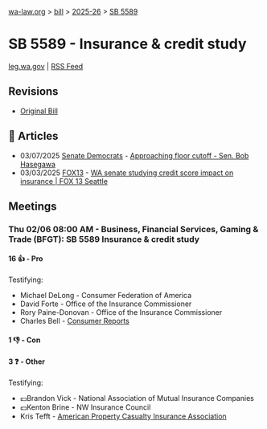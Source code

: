 [wa-law.org](/) > [bill](/bill/) > [2025-26](/bill/2025-26/) > [SB 5589](/bill/2025-26/sb/5589/)

# SB 5589 - Insurance & credit study
[leg.wa.gov](https://app.leg.wa.gov/billsummary?BillNumber=5589&Year=2025&Initiative=false) | [RSS Feed](./rss.xml)

## Revisions
* [Original Bill](1/)

## 📰 Articles
* 03/07/2025 [Senate Democrats](/org/senate_democrats/) - [Approaching floor cutoff - Sen. Bob Hasegawa](https://senatedemocrats.wa.gov/hasegawa/2025/03/06/approaching-floor-cutoff/#:~:text=5589)
* 03/03/2025 [FOX13](/org/fox13/) - [WA senate studying credit score impact on insurance | FOX 13 Seattle](https://www.fox13seattle.com/news/senate-bill-credit-score-insurance#:~:text=Senate%20Bill%205589)

## Meetings
### Thu 02/06 08:00 AM - Business, Financial Services, Gaming & Trade (BFGT): SB 5589 Insurance & credit study
#### 16 👍 - Pro
Testifying:
* Michael DeLong - Consumer Federation of America
* David Forte - Office of the Insurance Commissioner
* Rory Paine-Donovan - Office of the Insurance Commissioner
* Charles Bell - [Consumer Reports](/org/consumer_reports/)

#### 1 👎 - Con

#### 3 ❓ - Other
Testifying:
* 💵Brandon Vick - National Association of Mutual Insurance Companies
* 💵Kenton Brine - NW Insurance Council
* Kris Tefft - [American Property Casualty Insurance Association](/org/american_property_casualty_insurance_association/)
